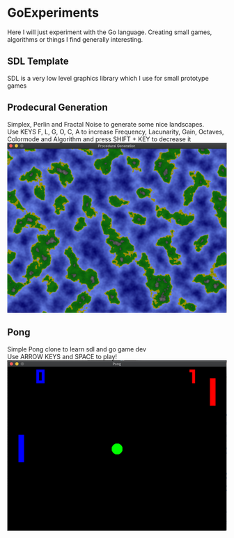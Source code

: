 # GoExperiments
Here I will just experiment with the Go language. Creating small games, algorithms or things I find generally interesting.

## SDL Template
SDL is a very low level graphics library which I use for small prototype games

## Prodecural Generation
Simplex, Perlin and Fractal Noise to generate some nice landscapes.<br/>
Use KEYS F, L, G, O, C, A to increase Frequency, Lacunarity, Gain, Octaves, Colormode and Algorithm and press SHIFT + KEY to decrease it<br/>
![ProceduralGeneration!](docs/procGen.png)

## Pong
Simple Pong clone to learn sdl and go game dev<br/>
Use ARROW KEYS and SPACE to play!</br>
![Pong!](docs/pong.png)
